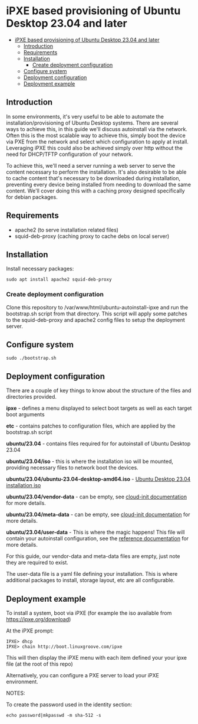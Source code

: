# iPXE based provisioning of Ubuntu Desktop 23.04 and later


- [iPXE based provisioning of Ubuntu Desktop 23.04 and later](#ipxe-based-provisioning-of-ubuntu-desktop-2304-and-later)
  - [Introduction](#introduction)
  - [Requirements](#requirements)
  - [Installation](#installation)
    - [Create deployment configuration](#create-deployment-configuration)
  - [Configure system](#configure-system)
  - [Deployment configuration](#deployment-configuration)
  - [Deployment example](#deployment-example)

## Introduction

In some environments, it's very useful to be able to automate the installation/provisioning of Ubuntu Desktop systems.  There are several ways to achieve this, in this guide we'll discuss autoinstall via the network.  Often this is the most scalable way to achieve this, simply boot the device via PXE from the network and select which configuration to apply at install.  Leveraging iPXE this could also be achieved simply over http without the need for DHCP/TFTP configuration of your network.

To achieve this, we'll need a server running a web server to serve the content necessary to perform the installation.  It's also desirable to be able to cache content that's necessary to be downloaded during installation, preventing every device being installed from needing to download the same content.  We'll cover doing this with a caching proxy designed specifically for debian packages.

## Requirements

 * apache2 (to serve installation related files)
 * squid-deb-proxy (caching proxy to cache debs on local server)

## Installation

Install necessary packages:
```
sudo apt install apache2 squid-deb-proxy
```

### Create deployment configuration

Clone this repository to /var/www/html/ubuntu-autoinstall-ipxe and run the bootstrap.sh script from that directory.  This script will apply some patches to the squid-deb-proxy and apache2 config files to setup the deployment server.


## Configure system
```
sudo ./bootstrap.sh
```

## Deployment configuration

There are a couple of key things to know about the structure of the files and directories provided.

**ipxe** - defines a menu displayed to select boot targets as well as each target boot arguments

**etc** - contains patches to configuration files, which are applied by the bootstrap.sh script

**ubuntu/23.04** - contains files required for for autoinstall of Ubuntu Desktop 23.04

**ubuntu/23.04/iso** - this is where the installation iso will be mounted, providing necessary files to network boot the devices.

**ubuntu/23.04/ubuntu-23.04-desktop-amd64.iso** - [Ubuntu Desktop 23.04 installation iso](http://cdimage.ubuntu.com/daily-live/pending/lunar-desktop-amd64.iso)

**ubuntu/23.04/vendor-data** - can be empty, see [cloud-init documentation](https://cloudinit.readthedocs.io/en/latest/) for more details.

**ubuntu/23.04/meta-data** - can be empty, see [cloud-init documentation](https://cloudinit.readthedocs.io/en/latest/) for more details.

**ubuntu/23.04/user-data** - This is where the magic happens!  This file will contain your autoinstall configuration, see the [reference documentation](https://ubuntu.com/server/docs/install/autoinstall-reference) for more details.

For this guide, our vendor-data and meta-data files are empty, just note they are required to exist.

The user-data file is a yaml file defining your installation.  This is where additional packages to install, storage layout, etc are all configurable.


## Deployment example

To install a system, boot via iPXE (for example the iso available from https://ipxe.org/download)

At the iPXE prompt:
```
IPXE> dhcp
IPXE> chain http://boot.linuxgroove.com/ipxe
```

This will then display the iPXE menu with each item defined your your ipxe file (at the root of this repo)

Alternatively, you can configure a PXE server to load your iPXE environment.

NOTES:

To create the password used in the identity section:

```
echo password|mkpasswd -m sha-512 -s
```
